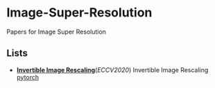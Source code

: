 # Image-Super-Resolution
Papers for Image Super Resolution

## Lists
- [**Invertible Image Rescaling**](https://arxiv.org/abs/2005.05650)(*ECCV2020*) Invertible Image Rescaling [pytorch](https://github.com/pkuxmq/Invertible-Image-Rescaling)
